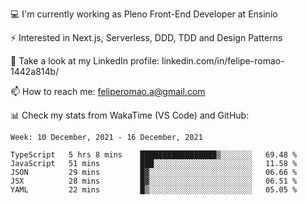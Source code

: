 💻 I'm currently working as Pleno Front-End Developer at Ensinio

⚡ Interested in Next.js, Serverless, DDD, TDD and Design Patterns

👥 Take a look at my LinkedIn profile: linkedin.com/in/felipe-romao-1442a814b/

📫 How to reach me: feliperomao.a@gmail.com

📊 Check my stats from WakaTime (VS Code) and GitHub:

<!--START_SECTION:waka-->
```text
Week: 10 December, 2021 - 16 December, 2021

TypeScript   5 hrs 8 mins    █████████████████▒░░░░░░░   69.48 % 
JavaScript   51 mins         ███░░░░░░░░░░░░░░░░░░░░░░   11.58 % 
JSON         29 mins         █▓░░░░░░░░░░░░░░░░░░░░░░░   06.66 % 
JSX          28 mins         █▓░░░░░░░░░░░░░░░░░░░░░░░   06.51 % 
YAML         22 mins         █▒░░░░░░░░░░░░░░░░░░░░░░░   05.05 % 
```
<!--END_SECTION:waka-->
